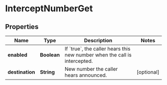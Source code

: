 

# InterceptNumberGet


## Properties

| Name | Type | Description | Notes |
|------------ | ------------- | ------------- | -------------|
|**enabled** | **Boolean** | If &#x60;true&#x60;, the caller hears this new number when the call is intercepted. |  |
|**destination** | **String** | New number the caller hears announced. |  [optional] |



